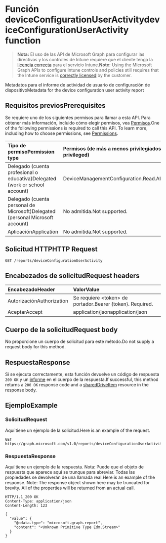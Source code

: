 # <a name="deviceconfigurationuseractivity-function"></a><span data-ttu-id="1f4ff-101">Función deviceConfigurationUserActivity</span><span class="sxs-lookup"><span data-stu-id="1f4ff-101">deviceConfigurationUserActivity function</span></span>

> <span data-ttu-id="1f4ff-102">**Nota:** El uso de las API de Microsoft Graph para configurar las directivas y los controles de Intune requiere que el cliente tenga la [licencia correcta](https://go.microsoft.com/fwlink/?linkid=839381) para el servicio Intune.</span><span class="sxs-lookup"><span data-stu-id="1f4ff-102">**Note:** Using the Microsoft Graph APIs to configure Intune controls and policies still requires that the Intune service is [correctly licensed](https://go.microsoft.com/fwlink/?linkid=839381) by the customer.</span></span>

<span data-ttu-id="1f4ff-103">Metadatos para el informe de actividad de usuario de configuración de dispositivo</span><span class="sxs-lookup"><span data-stu-id="1f4ff-103">Metadata for the device configuration user activity report</span></span>
## <a name="prerequisites"></a><span data-ttu-id="1f4ff-104">Requisitos previos</span><span class="sxs-lookup"><span data-stu-id="1f4ff-104">Prerequisites</span></span>
<span data-ttu-id="1f4ff-p101">Se requiere uno de los siguientes permisos para llamar a esta API. Para obtener más información, incluido cómo elegir permisos, vea [Permisos](../../../concepts/permissions_reference.md).</span><span class="sxs-lookup"><span data-stu-id="1f4ff-p101">One of the following permissions is required to call this API. To learn more, including how to choose permissions, see [Permissions](../../../concepts/permissions_reference.md).</span></span>

|<span data-ttu-id="1f4ff-107">Tipo de permiso</span><span class="sxs-lookup"><span data-stu-id="1f4ff-107">Permission type</span></span>|<span data-ttu-id="1f4ff-108">Permisos (de más a menos privilegiados)</span><span class="sxs-lookup"><span data-stu-id="1f4ff-108">Permissions (from least to most privileged)</span></span>|
|:---|:---|
|<span data-ttu-id="1f4ff-109">Delegado (cuenta profesional o educativa)</span><span class="sxs-lookup"><span data-stu-id="1f4ff-109">Delegated (work or school account)</span></span>|<span data-ttu-id="1f4ff-110">DeviceManagementConfiguration.Read.All</span><span class="sxs-lookup"><span data-stu-id="1f4ff-110">DeviceManagementConfiguration.Read.All</span></span>|
|<span data-ttu-id="1f4ff-111">Delegado (cuenta personal de Microsoft)</span><span class="sxs-lookup"><span data-stu-id="1f4ff-111">Delegated (personal Microsoft account)</span></span>|<span data-ttu-id="1f4ff-112">No admitida.</span><span class="sxs-lookup"><span data-stu-id="1f4ff-112">Not supported.</span></span>|
|<span data-ttu-id="1f4ff-113">Aplicación</span><span class="sxs-lookup"><span data-stu-id="1f4ff-113">Application</span></span>|<span data-ttu-id="1f4ff-114">No admitida.</span><span class="sxs-lookup"><span data-stu-id="1f4ff-114">Not supported.</span></span>|

## <a name="http-request"></a><span data-ttu-id="1f4ff-115">Solicitud HTTP</span><span class="sxs-lookup"><span data-stu-id="1f4ff-115">HTTP Request</span></span>
<!-- {
  "blockType": "ignored"
}
-->
``` http
GET /reports/deviceConfigurationUserActivity
```

## <a name="request-headers"></a><span data-ttu-id="1f4ff-116">Encabezados de solicitud</span><span class="sxs-lookup"><span data-stu-id="1f4ff-116">Request headers</span></span>
|<span data-ttu-id="1f4ff-117">Encabezado</span><span class="sxs-lookup"><span data-stu-id="1f4ff-117">Header</span></span>|<span data-ttu-id="1f4ff-118">Valor</span><span class="sxs-lookup"><span data-stu-id="1f4ff-118">Value</span></span>|
|:---|:---|
|<span data-ttu-id="1f4ff-119">Autorización</span><span class="sxs-lookup"><span data-stu-id="1f4ff-119">Authorization</span></span>|<span data-ttu-id="1f4ff-120">Se requiere &lt;token&gt; de portador.</span><span class="sxs-lookup"><span data-stu-id="1f4ff-120">Bearer {token}. Required.</span></span>|
|<span data-ttu-id="1f4ff-121">Aceptar</span><span class="sxs-lookup"><span data-stu-id="1f4ff-121">Accept</span></span>|<span data-ttu-id="1f4ff-122">application/json</span><span class="sxs-lookup"><span data-stu-id="1f4ff-122">application/json</span></span>|

## <a name="request-body"></a><span data-ttu-id="1f4ff-123">Cuerpo de la solicitud</span><span class="sxs-lookup"><span data-stu-id="1f4ff-123">Request body</span></span>
<span data-ttu-id="1f4ff-124">No proporcione un cuerpo de solicitud para este método.</span><span class="sxs-lookup"><span data-stu-id="1f4ff-124">Do not supply a request body for this method.</span></span>

## <a name="response"></a><span data-ttu-id="1f4ff-125">Respuesta</span><span class="sxs-lookup"><span data-stu-id="1f4ff-125">Response</span></span>
<span data-ttu-id="1f4ff-126">Si se ejecuta correctamente, esta función devuelve un código de respuesta `200 OK` y un [informe](../resources/intune_deviceconfig_report.md) en el cuerpo de la respuesta.</span><span class="sxs-lookup"><span data-stu-id="1f4ff-126">If successful, this method returns a `200 OK` response code and a [sharedDriveItem](../resources/intune_deviceconfig_report.md) resource in the response body.</span></span>

## <a name="example"></a><span data-ttu-id="1f4ff-127">Ejemplo</span><span class="sxs-lookup"><span data-stu-id="1f4ff-127">Example</span></span>
### <a name="request"></a><span data-ttu-id="1f4ff-128">Solicitud</span><span class="sxs-lookup"><span data-stu-id="1f4ff-128">Request</span></span>
<span data-ttu-id="1f4ff-129">Aquí tiene un ejemplo de la solicitud.</span><span class="sxs-lookup"><span data-stu-id="1f4ff-129">Here is an example of the request.</span></span>
``` http
GET https://graph.microsoft.com/v1.0/reports/deviceConfigurationUserActivity
```

### <a name="response"></a><span data-ttu-id="1f4ff-130">Respuesta</span><span class="sxs-lookup"><span data-stu-id="1f4ff-130">Response</span></span>
<span data-ttu-id="1f4ff-p102">Aquí tiene un ejemplo de la respuesta. Nota: Puede que el objeto de respuesta que aparece aquí se trunque para abreviar. Todas las propiedades se devolverán de una llamada real.</span><span class="sxs-lookup"><span data-stu-id="1f4ff-p102">Here is an example of the response. Note: The response object shown here may be truncated for brevity. All of the properties will be returned from an actual call.</span></span>
``` http
HTTP/1.1 200 OK
Content-Type: application/json
Content-Length: 123

{
  "value": {
    "@odata.type": "microsoft.graph.report",
    "content": "<Unknown Primitive Type Edm.Stream>"
  }
}
```




